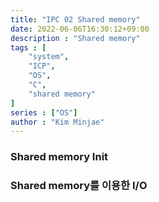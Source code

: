 ```yaml
---
title: "IPC 02 Shared memory"
date: 2022-06-06T16:30:12+09:00
description : "Shared memory"
tags : [
    "system",
    "ICP",
    "OS",
    "C",
    "shared memory"
]
series : ["OS"]
author : "Kim Minjae"
---
```

### Shared memory Init

### Shared memory를 이용한 I/O
